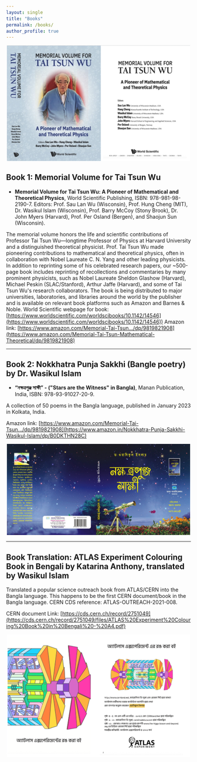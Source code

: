 ```yaml
---
layout: single
title: "Books"
permalink: /books/
author_profile: true
---
```


<p align="center">
  <img src="../images/TT_book.png" alt=" Cover page and title page of 'Memorial Volume for Tai Tsun Wu'" width="500">
</p>


## Book 1: Memorial Volume for Tai Tsun Wu

- **Memorial Volume for Tai Tsun Wu: A Pioneer of Mathematical and Theoretical Physics**, World Scientific Publishing, ISBN: 978-981-98-2190-7. Editors: Prof. Sau Lan Wu (Wisconsin), Prof. Hung Cheng (MIT), Dr. Wasikul Islam (Wisconsin), Prof. Barry McCoy (Stony Brook), Dr. John Myers (Harvard), Prof. Per Osland (Bergen), and Shaojun Sun (Wisconsin).

The memorial volume honors the life and scientific contributions of Professor Tai Tsun Wu—longtime Professor of Physics at Harvard University and a distinguished theoretical physicist. Prof. Tai Tsun Wu made pioneering contributions to mathematical and theoretical physics, often in collaboration with Nobel Laureate C. N. Yang and other leading physicists. In addition to reprinting some of his celebrated research papers, our ~500-page book includes reprinting of recollections and commentaries by many prominent physicists, such as Nobel Laureate Sheldon Glashow (Harvard), Michael Peskin (SLAC/Stanford), Arthur Jaffe (Harvard), and some of Tai Tsun Wu's research collaborators.
The book is being distributed to major universities, laboratories, and libraries around the world by the publisher and is available on relevant book platforms such as Amazon and Barnes & Noble.
World Scientific webpage for book: [https://www.worldscientific.com/worldscibooks/10.1142/14546](https://www.worldscientific.com/worldscibooks/10.1142/14546))
Amazon link: [https://www.amazon.com/Memorial-Tai-Tsun.../dp/9819821908](https://www.amazon.com/Memorial-Tai-Tsun-Mathematical-Theoretical/dp/9819821908)

---
## Book 2: Nokkhatra Punja Sakkhi (Bangle poetry) by Dr. Wasikul Islam

- **“নক্ষত্রপুঞ্জ সাক্ষী” - ("Stars are the Witness" in Bangla)**, Manan Publication, India, ISBN: 978-93-91027-20-9.

A collection of 50 poems in the Bangla language, published in January 2023 in Kolkata, India. 

Amazon link: [https://www.amazon.com/Memorial-Tai-Tsun.../dp/9819821908](https://www.amazon.in/Nokkhatra-Punja-Sakkhi-Wasikul-Islam/dp/B0DKTHN28C)


<p align="center">
  <img src="../images/Wasikul_poetry_book.jpg" alt="Cover page of (Bangle poetry) book 'Nokkhatra Punja Sakkhi' by Dr. Wasikul Islam" width="500">
</p>

---

## Book Translation: ATLAS Experiment Colouring Book in Bengali by Katarina Anthony, translated by Wasikul Islam

Translated a popular science outreach book from ATLAS/CERN into the Bangla language. This happens to be the first CERN document/book in the Bangla language. CERN CDS reference: ATLAS-OUTREACH-2021-008. 

CERN document Link: [https://cds.cern.ch/record/2751049](https://cds.cern.ch/record/2751049/files/ATLAS%20Experiment%20Colouring%20Book%20in%20Bengali%20-%20A4.pdf)

<p align="center">
  <img src="../images/Wasikul_translation_coloring_book_ATLAS.png" alt="Cover page and title page of the translated book 'ATLAS Experiment Colouring Book in Bengali'" width="500">
</p>
